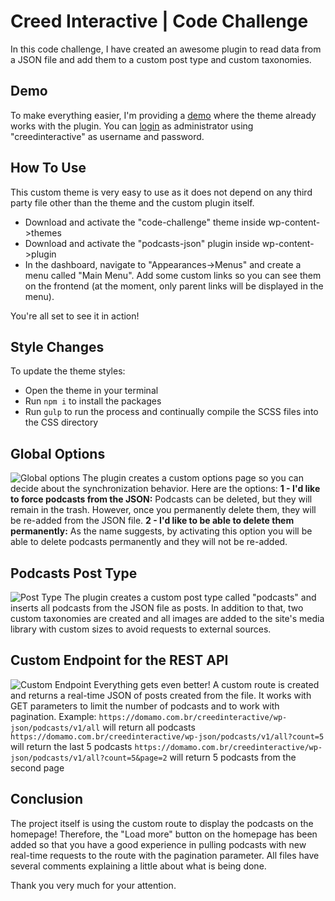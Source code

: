 # Creed Interactive | Code Challenge
In this code challenge, I have created an awesome plugin to read data from a JSON file and add them to a custom post type and custom taxonomies.

## Demo
To make everything easier, I'm providing a [demo](https://domamo.com.br/creedinteractive/) where the theme already works with the plugin. You can [login](https://domamo.com.br/creedinteractive/wp-admin) as administrator using "creedinteractive" as username and password.

## How To Use
This custom theme is very easy to use as it does not depend on any third party file other than the theme and the custom plugin itself.
* Download and activate the "code-challenge" theme inside wp-content->themes
* Download and activate the "podcasts-json" plugin inside wp-content->plugin
* In the dashboard, navigate to "Appearances->Menus" and create a menu called "Main Menu". Add some custom links so you can see them on the frontend (at the moment, only parent links will be displayed in the menu).

You're all set to see it in action!

## Style Changes
To update the theme styles:
* Open the theme in your terminal
* Run `npm i` to install the packages
* Run `gulp` to run the process and continually compile the SCSS files into the CSS directory

## Global Options
![Global options](https://i.imgur.com/izlrqiC.jpg)
The plugin creates a custom options page so you can decide about the synchronization behavior. Here are the options:
**1 - I'd like to force podcasts from the JSON:** Podcasts can be deleted, but they will remain in the trash. However, once you permanently delete them, they will be re-added from the JSON file.
**2 - I'd like to be able to delete them permanently:**  As the name suggests, by activating this option you will be able to delete podcasts permanently and they will not be re-added.

## Podcasts Post Type
![Post Type](https://i.imgur.com/fX1l33c.jpg)
The plugin creates a custom post type called "podcasts" and inserts all podcasts from the JSON file as posts. In addition to that, two custom taxonomies are created and all images are added to the site's media library with custom sizes to avoid requests to external sources.

## Custom Endpoint for the REST API
![Custom Endpoint](https://i.imgur.com/KAjGNsh.jpg)
Everything gets even better! A custom route is created and returns a real-time JSON of posts created from the file. It works with GET parameters to limit the number of podcasts and to work with pagination.
Example:
`https://domamo.com.br/creedinteractive/wp-json/podcasts/v1/all` will return all podcasts
`https://domamo.com.br/creedinteractive/wp-json/podcasts/v1/all?count=5` will return the last 5 podcasts
`https://domamo.com.br/creedinteractive/wp-json/podcasts/v1/all?count=5&page=2` will return 5 podcasts from the second page

## Conclusion
The project itself is using the custom route to display the podcasts on the homepage! Therefore, the "Load more" button on the homepage has been added so that you have a good experience in pulling podcasts with new real-time requests to the route with the pagination parameter. All files have several comments explaining a little about what is being done.

Thank you very much for your attention.
